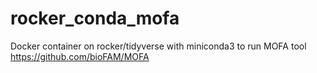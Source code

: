 # rocker_conda_mofa
Docker container on rocker/tidyverse with miniconda3 to run MOFA tool https://github.com/bioFAM/MOFA
